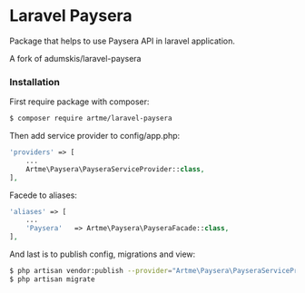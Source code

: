 # Laravel Paysera
Package that helps to use Paysera API in laravel application.

A fork of adumskis/laravel-paysera

### Installation
First require package with composer:
```sh
$ composer require artme/laravel-paysera
```
Then add service provider to config/app.php:
```php
'providers' => [
    ...
    Artme\Paysera\PayseraServiceProvider::class,
],
```
Facede to aliases:
```php
'aliases' => [
    ...
    'Paysera'   => Artme\Paysera\PayseraFacade::class,
],
```
And last is to publish config, migrations and view:
```sh
$ php artisan vendor:publish --provider="Artme\Paysera\PayseraServiceProvider"
$ php artisan migrate
```
